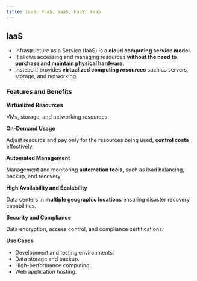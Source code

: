 ```yaml
---
title: IaaS, PaaS, SaaS, FaaS, XaaS
---
```


## IaaS

- Infrastructure as a Service (IaaS) is a **cloud computing service model**.
- It allows accessing and managing resources **without the need to purchase and maintain physical hardware**.
- Instead it provides **virtualized computing resources** such as servers, storage, and networking.

### Features and Benefits

**Virtualized Resources**

VMs, storage, and networking resources.

**On-Demand Usage**

Adjust resource and pay only for the resources being used, **control costs** effectively.

**Automated Management**

Management and monitoring **automation tools**, such as load balancing, backup, and recovery.

**High Availability and Scalability**

Data centers in **multiple geographic locations** ensuring disaster recovery capabilities.

**Security and Compliance**

Data encryption, access control, and compliance certifications.

**Use Cases**

- Development and testing environments.
- Data storage and backup.
- High-performance computing.
- Web application hosting.
